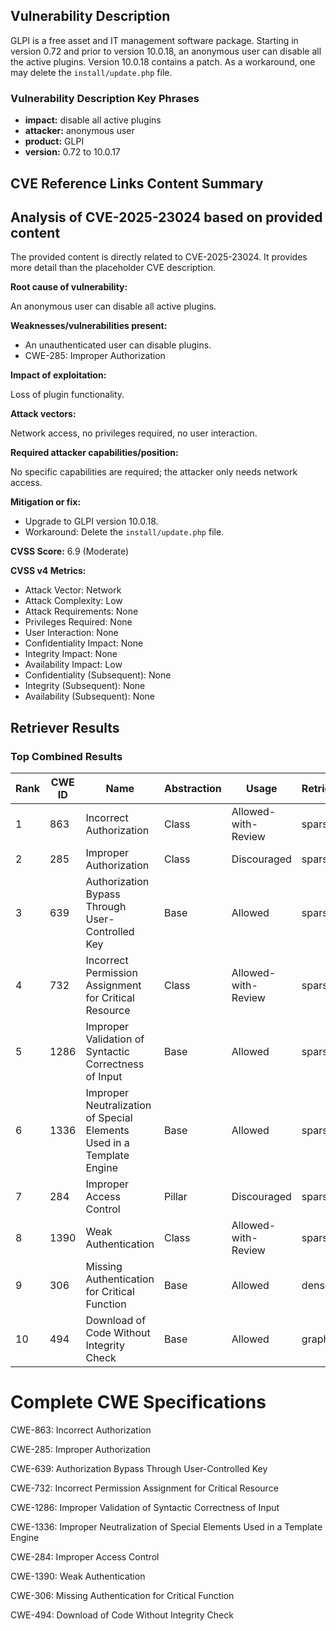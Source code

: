 ## Vulnerability Description
GLPI is a free asset and IT management software package. Starting in version 0.72 and prior to version 10.0.18, an anonymous user can disable all the active plugins. Version 10.0.18 contains a patch. As a workaround, one may delete the `install/update.php` file.

### Vulnerability Description Key Phrases
- **impact:** disable all active plugins
- **attacker:** anonymous user
- **product:** GLPI
- **version:** 0.72 to 10.0.17

## CVE Reference Links Content Summary
## Analysis of CVE-2025-23024 based on provided content

The provided content is directly related to CVE-2025-23024. It provides more detail than the placeholder CVE description.

**Root cause of vulnerability:**

An anonymous user can disable all active plugins.

**Weaknesses/vulnerabilities present:**

*   An unauthenticated user can disable plugins.
*   CWE-285: Improper Authorization

**Impact of exploitation:**

Loss of plugin functionality.

**Attack vectors:**

Network access, no privileges required, no user interaction.

**Required attacker capabilities/position:**

No specific capabilities are required; the attacker only needs network access.

**Mitigation or fix:**

*   Upgrade to GLPI version 10.0.18.
*   Workaround: Delete the `install/update.php` file.

**CVSS Score:** 6.9 (Moderate)

**CVSS v4 Metrics:**

*   Attack Vector: Network
*   Attack Complexity: Low
*   Attack Requirements: None
*   Privileges Required: None
*   User Interaction: None
*   Confidentiality Impact: None
*   Integrity Impact: None
*   Availability Impact: Low
*   Confidentiality (Subsequent): None
*   Integrity (Subsequent): None
*   Availability (Subsequent): None

## Retriever Results

### Top Combined Results

| Rank | CWE ID | Name | Abstraction | Usage  | Retrievers | Individual Scores |
|------|--------|------|-------------|-------|------------|-------------------|
| 1 | 863 | Incorrect Authorization | Class | Allowed-with-Review | sparse | 0.100 |
| 2 | 285 | Improper Authorization | Class | Discouraged | sparse | 0.095 |
| 3 | 639 | Authorization Bypass Through User-Controlled Key | Base | Allowed | sparse | 0.094 |
| 4 | 732 | Incorrect Permission Assignment for Critical Resource | Class | Allowed-with-Review | sparse | 0.092 |
| 5 | 1286 | Improper Validation of Syntactic Correctness of Input | Base | Allowed | sparse | 0.092 |
| 6 | 1336 | Improper Neutralization of Special Elements Used in a Template Engine | Base | Allowed | sparse | 0.092 |
| 7 | 284 | Improper Access Control | Pillar | Discouraged | sparse | 0.091 |
| 8 | 1390 | Weak Authentication | Class | Allowed-with-Review | sparse | 0.091 |
| 9 | 306 | Missing Authentication for Critical Function | Base | Allowed | dense | 0.366 |
| 10 | 494 | Download of Code Without Integrity Check | Base | Allowed | graph | 0.002 |



# Complete CWE Specifications

CWE-863: Incorrect Authorization

CWE-285: Improper Authorization

CWE-639: Authorization Bypass Through User-Controlled Key

CWE-732: Incorrect Permission Assignment for Critical Resource

CWE-1286: Improper Validation of Syntactic Correctness of Input

CWE-1336: Improper Neutralization of Special Elements Used in a Template Engine

CWE-284: Improper Access Control

CWE-1390: Weak Authentication

CWE-306: Missing Authentication for Critical Function

CWE-494: Download of Code Without Integrity Check